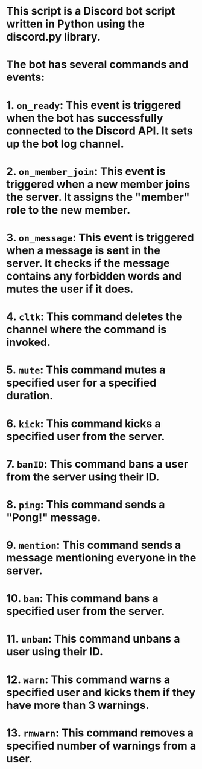 ﻿# This script is a Discord bot script written in Python using the discord.py library.

# The bot has several commands and events:

# 1. `on_ready`: This event is triggered when the bot has successfully connected to the Discord API. It sets up the bot log channel.

# 2. `on_member_join`: This event is triggered when a new member joins the server. It assigns the "member" role to the new member.

# 3. `on_message`: This event is triggered when a message is sent in the server. It checks if the message contains any forbidden words and mutes the user if it does.

# 4. `cltk`: This command deletes the channel where the command is invoked.

# 5. `mute`: This command mutes a specified user for a specified duration.

# 6. `kick`: This command kicks a specified user from the server.

# 7. `banID`: This command bans a user from the server using their ID.

# 8. `ping`: This command sends a "Pong!" message.

# 9. `mention`: This command sends a message mentioning everyone in the server.

# 10. `ban`: This command bans a specified user from the server.

# 11. `unban`: This command unbans a user using their ID.

# 12. `warn`: This command warns a specified user and kicks them if they have more than 3 warnings.

# 13. `rmwarn`: This command removes a specified number of warnings from a user.
